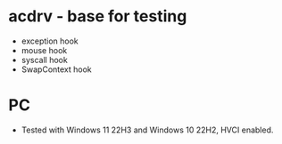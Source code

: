 # acdrv - base for testing
- exception hook
- mouse hook
- syscall hook
- SwapContext hook

# PC
- Tested with Windows 11 22H3 and Windows 10 22H2, HVCI enabled.
